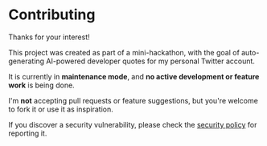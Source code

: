 # Contributing

Thanks for your interest!

This project was created as part of a mini-hackathon, with the goal of auto-generating AI-powered developer quotes for my personal Twitter account.

It is currently in **maintenance mode**, and **no active development or feature work** is being done.

I'm **not** accepting pull requests or feature suggestions, but you're welcome to fork it or use it as inspiration.

If you discover a security vulnerability, please check the [security policy](https://github.com/zbhavyai/.github/blob/main/.github/SECURITY.md) for reporting it.
